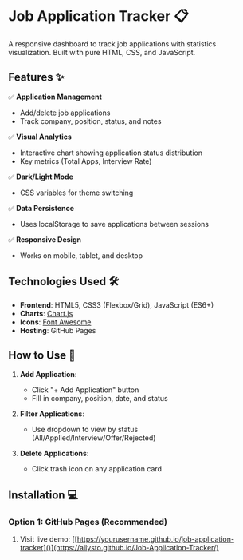 # Job Application Tracker 📋



A responsive dashboard to track job applications with statistics visualization. Built with pure HTML, CSS, and JavaScript.

## Features ✨

✅ **Application Management**  
- Add/delete job applications  
- Track company, position, status, and notes  

✅ **Visual Analytics**  
- Interactive chart showing application status distribution  
- Key metrics (Total Apps, Interview Rate)  

✅ **Dark/Light Mode**  
- CSS variables for theme switching  

✅ **Data Persistence**  
- Uses localStorage to save applications between sessions  

✅ **Responsive Design**  
- Works on mobile, tablet, and desktop  

## Technologies Used 🛠️

- **Frontend**: HTML5, CSS3 (Flexbox/Grid), JavaScript (ES6+)  
- **Charts**: [Chart.js](https://www.chartjs.org/)  
- **Icons**: [Font Awesome](https://fontawesome.com/)  
- **Hosting**: GitHub Pages  

## How to Use 🚀

1. **Add Application**:  
   - Click "+ Add Application" button  
   - Fill in company, position, date, and status  

2. **Filter Applications**:  
   - Use dropdown to view by status (All/Applied/Interview/Offer/Rejected)  

3. **Delete Applications**:  
   - Click trash icon on any application card  

## Installation 💻

### Option 1: GitHub Pages (Recommended)
1. Visit live demo: [[https://yourusername.github.io/job-application-tracker]()](https://allysto.github.io/Job-Application-Tracker/)

